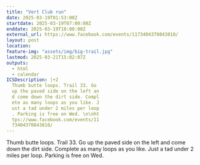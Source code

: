 ```yaml
---
title: "Vert Club run"
date: 2025-03-19T01:53:00Z
startdate: 2025-03-19T07:00:00Z
enddate: 2025-03-19T10:00:00Z
external_url: https://www.facebook.com/events/1173404370843810/
layout: post
location: 
feature-img: "assets/img/big-trail.jpg"
lastmod: 2025-03-21T15:02:07Z
outputs:
  - html
  - calendar
ICSDescription: |+2
  Thumb butte loops. Trail 33. Go   up the paved side on the left an  d come down the dirt side. Compl  ete as many loops as you like. J  ust a tad under 2 miles per loop  . Parking is free on Wed. \n\nht  tps://www.facebook.com/events/11  73404370843810/
---
```


Thumb butte loops. Trail 33. Go up the paved side on the left and come down the dirt side. Complete as many loops as you like. Just a tad under 2 miles per loop. Parking is free on Wed. <br>
  <br>
  
